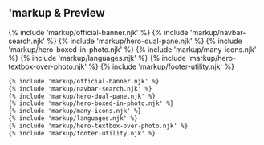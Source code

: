 ﻿## 'markup & Preview

{% include 'markup/official-banner.njk' %}
{% include 'markup/navbar-search.njk' %}
{% include 'markup/hero-dual-pane.njk' %}
{% include 'markup/hero-boxed-in-photo.njk' %}
{% include 'markup/many-icons.njk' %}
{% include 'markup/languages.njk' %}
{% include 'markup/hero-textbox-over-photo.njk' %}
{% include 'markup/footer-utility.njk' %}

``` html
{% include 'markup/official-banner.njk' %}
{% include 'markup/navbar-search.njk' %}
{% include 'markup/hero-dual-pane.njk' %}
{% include 'markup/hero-boxed-in-photo.njk' %}
{% include 'markup/many-icons.njk' %}
{% include 'markup/languages.njk' %}
{% include 'markup/hero-textbox-over-photo.njk' %}
{% include 'markup/footer-utility.njk' %}
```
